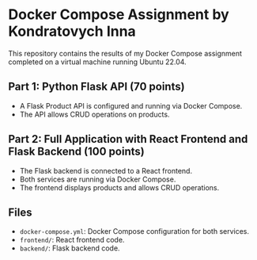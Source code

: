 # Docker Compose Assignment by Kondratovych Inna

This repository contains the results of my Docker Compose assignment completed on a virtual machine running Ubuntu 22.04.

## Part 1: Python Flask API (70 points)
- A Flask Product API is configured and running via Docker Compose.
- The API allows CRUD operations on products.


## Part 2: Full Application with React Frontend and Flask Backend (100 points)
- The Flask backend is connected to a React frontend.
- Both services are running via Docker Compose.
- The frontend displays products and allows CRUD operations.


## Files
- `docker-compose.yml`: Docker Compose configuration for both services.
- `frontend/`: React frontend code.
- `backend/`: Flask backend code.
